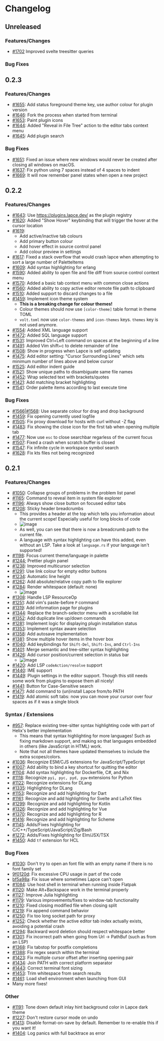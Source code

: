# Changelog

## Unreleased

### Features/Changes
- [#1702](https://github.com/lapce/lapce/pull/1702) Improved svelte treesitter queries

### Bug Fixes

## 0.2.3

### Features/Changes

- [#1655](https://github.com/lapce/lapce/pull/1655): Add status foreground theme key, use author colour for plugin version
- [#1646](https://github.com/lapce/lapce/pull/1646): Fork the process when started from terminal
- [#1653](https://github.com/lapce/lapce/pull/1653): Paint plugin icons
- [#1644](https://github.com/lapce/lapce/pull/1644): Added "Reveal in File Tree" action to the editor tabs context menu
- [#1645](https://github.com/lapce/lapce/pull/1645): Add plugin search

### Bug Fixes

- [#1651](https://github.com/lapce/lapce/pull/1651): Fixed an issue where new windows would never be created after closing all windows on macOS.
- [#1637](https://github.com/lapce/lapce/issues/1637): Fix python using 7 spaces instead of 4 spaces to indent
- [#1669](https://github.com/lapce/lapce/issues/1669): It will now remember panel states when open a new project

## 0.2.2

### Features/Changes

- [#1643](https://github.com/lapce/lapce/pull/1643): Use https://plugins.lapce.dev/ as the plugin registry
- [#1620](https://github.com/lapce/lapce/pull/1620): Added "Show Hover" keybinding that will trigger the hover at the cursor location
- [#1619](https://github.com/lapce/lapce/pull/1619):
  - Add active/inactive tab colours
  - Add primary button colour
  - Add hover effect in source control panel
  - Add colour preview in settings
- [#1617](https://github.com/lapce/lapce/pull/1617): Fixed a stack overflow that would crash lapce when attempting to sort a large number of PaletteItems
- [#1609](https://github.com/lapce/lapce/pull/1609): Add syntax highlighting for erlang
- [#1590](https://github.com/lapce/lapce/pull/1590): Added ability to open file and file diff from source control context menu
- [#1570](https://github.com/lapce/lapce/pull/1570): Added a basic tab context menu with common close actions
- [#1560](https://github.com/lapce/lapce/pull/1560): Added ability to copy active editor remote file path to clipboard
- [#1510](https://github.com/lapce/lapce/pull/1510): Added support to discard changes to a file
- [#1459](https://github.com/lapce/lapce/pull/1459): Implement icon theme system
  - **This is a breaking change for colour themes!**
  - Colour themes should now use `[color-theme]` table format in theme TOML
  - `volt.toml` now use `color-themes` and `icon-themes` keys. `themes` key is not used anymore.
- [#1554](https://github.com/lapce/lapce/pull/1554): Added XML language support
- [#1472](https://github.com/lapce/lapce/pull/1472): Added SQL language support
- [#1531](https://github.com/lapce/lapce/pull/1531): Improved Ctrl+Left command on spaces at the beginning of a line
- [#1491](https://github.com/lapce/lapce/pull/1491): Added Vim shift+c to delete remainder of line
- [#1508](https://github.com/lapce/lapce/pull/1508): Show in progress when Lapce is self updating
- [#1475](https://github.com/lapce/lapce/pull/1475): Add editor setting: "Cursor Surrounding Lines" which sets minimum number of lines above and below cursor
- [#1525](https://github.com/lapce/lapce/pull/1525): Add editor indent guide
- [#1521](https://github.com/lapce/lapce/pull/1521): Show unique paths to disambiguate same file names
- [#1452](https://github.com/lapce/lapce/pull/1452): Wrap selected text with brackets/quotes
- [#1421](https://github.com/lapce/lapce/pull/1421): Add matching bracket highlighting
- [#1541](https://github.com/lapce/lapce/pull/1541): Order palette items according to last execute time

### Bug Fixes

- [#1566](https://github.com/lapce/lapce/pull/1565)|[#1568](https://github.com/lapce/lapce/pull/1568): Use separate colour for drag and drop background
- [#1459](https://github.com/lapce/lapce/pull/1459): Fix opening currently used logfile
- [#1505](https://github.com/lapce/lapce/pull/1505): Fix proxy download for hosts with curl without -Z flag
- [#1483](https://github.com/lapce/lapce/pull/1483): Fix showing the close icon for the first tab when opening multiple tab
- [#1477](https://github.com/lapce/lapce/pull/1477): Now use `esc` to close searchbar regarless of the current focus
- [#1507](https://github.com/lapce/lapce/pull/1507): Fixed a crash when scratch buffer is closed
- [#1547](https://github.com/lapce/lapce/pull/1547): Fix infinite cycle in workspace symbol search
- [#1628](https://github.com/lapce/lapce/pull/1541): Fix kts files not being recognized

## 0.2.1

### Features/Changes

- [#1050](https://github.com/lapce/lapce/pull/1050): Collapse groups of problems in the problem list panel
- [#1165](https://github.com/lapce/lapce/pull/1165): Command to reveal item in system file explorer
- [#1196](https://github.com/lapce/lapce/pull/1196): Always show close button on focused editor tabs
- [#1208](https://github.com/lapce/lapce/pull/1208): Sticky header breadcrumbs
  - This provides a header at the top which tells you information about the current scope! Especially useful for long blocks of code
  - ![image](https://user-images.githubusercontent.com/13157904/195404556-2c329ebb-f721-4d55-aa22-56a54f8e8454.png)
  - As well, you can see that there is now a breadcrumb path to the current file.
  - A language with syntax highlighting can have this added, even without an LSP. Take a look at `language.rs` if your language isn't supported!
- [#1198](https://github.com/lapce/lapce/pull/1198): Focus current theme/language in palette
- [#1244](https://github.com/lapce/lapce/pull/1244); Prettier plugin panel
- [#1238](https://github.com/lapce/lapce/pull/1238): Improved multicursor selection
- [#1291](https://github.com/lapce/lapce/pull/1291): Use link colour for empty editor buttons
- [#1234](https://github.com/lapce/lapce/commit/07390f0c90c0700d1f69409bf48723d15090c474): Automatic line height
- [#1262](https://github.com/lapce/lapce/pull/1262): Add absolute/relative copy path to file explorer
- [#1284](https://github.com/lapce/lapce/pull/1284): Render whitespace (default: none)
  - ![image](https://user-images.githubusercontent.com/13157904/195410868-f27db85f-d7d2-4197-84f0-12d6c44e2053.png)
- [#1308](https://github.com/lapce/lapce/pull/1308): Handle LSP ResourceOp
- [#1251](https://github.com/lapce/lapce/pull/1251): Add vim's paste-before `P` command
- [#1319](https://github.com/lapce/lapce/pull/1319): Add information page for plugins
- [#1344](https://github.com/lapce/lapce/pull/1344): Replace the branch-selector menu with a scrollable list
- [#1352](https://github.com/lapce/lapce/pull/1352): Add duplicate line up/down commands
- [#1281](https://github.com/lapce/lapce/pull/1281): Implement logic for displaying plugin installation status
- [#1353](https://github.com/lapce/lapce/pull/1353): Implement syntax aware selection
- [#1358](https://github.com/lapce/lapce/pull/1358): Add autosave implementation
- [#1381](https://github.com/lapce/lapce/pull/1381): Show multiple hover items in the hover box
- [#1040](https://github.com/lapce/lapce/pull/1040): Add keybindings for `Shift-Del`, `Shift-Ins`, and `Ctrl-Ins`
- [#1401](https://github.com/lapce/lapce/pull/1401): Merge semantic and tree-sitter syntax highlighting
- [#1426](https://github.com/lapce/lapce/pull/1426): Add cursor position/current selection in status bar
  - ![image](https://user-images.githubusercontent.com/13157904/195414557-dbf6cff1-3ab2-49ec-ba9d-c7507b2fc83a.png)
- [#1420](https://github.com/lapce/lapce/pull/1420): Add LSP `codeAction/resolve` support
- [#1440](https://github.com/lapce/lapce/pull/1440): IME support
- [#1449](https://github.com/lapce/lapce/pull/1449): Plugin settings in the editor support. Though this still needs some work from plugins to expose them all nicely!
- [#1441](https://github.com/lapce/lapce/pull/1441): Button for Case-Sensitive search
- [#1471](https://github.com/lapce/lapce/pull/1471): Add command to (un)install Lapce from/to PATH
- [#1419](https://github.com/lapce/lapce/pull/1419): Add atomic soft tabs: now you can move your cursor over four spaces as if it was a single block

### Syntax / Extensions

- [#957](https://github.com/lapce/lapce/pull/957): Replace existing tree-sitter syntax highlighting code with part of Helix's better implementation
  - This means that syntax highlighting for more languages! Such as fixing markdown support, and making so that languages embedded in others (like JavaScript in HTML) work.
  - Note that not all themes have updated themselves to include the extra scopes/colors.
- [#1036](https://github.com/lapce/lapce/pull/1036): Recognize ESM/CJS extensions for JavaScript/TypeScript
- [#1007](https://github.com/lapce/lapce/pull/1007): Add ability to bind a key shortcut for quitting the editor
- [#1104](https://github.com/lapce/lapce/pull/1104): Add syntax highlighting for Dockerfile, C#, and Nix
- [#1118](https://github.com/lapce/lapce/pull/1118): Recognize `pyi, pyc, pyd, pyw` extensions for Python
- [#1122](https://github.com/lapce/lapce/pull/1122): Recognize extensions for DLang
- [#1335](https://github.com/lapce/lapce/pull/1335): Highlighting for DLang
- [#1153](https://github.com/lapce/lapce/pull/1050): Recognize and add highlighting for Dart
- [#1161](https://github.com/lapce/lapce/pull/1161): Recognize and add highlighting for Svelte and LaTeX files
- [#1299](https://github.com/lapce/lapce/pull/1299): Recognize and add highlighting for Kotlin
- [#1326](https://github.com/lapce/lapce/pull/1326): Recognize and add highlighting for Vue
- [#1370](https://github.com/lapce/lapce/pull/1370): Recognize and add highlighting for R
- [#1416](https://github.com/lapce/lapce/pull/1416): Recognize and add highlighting for Scheme
- [#1145](https://github.com/lapce/lapce/pull/1145): Adds/Fixes highlighting for C/C++/TypeScript/JavaScript/Zig/Bash
- [#1272](https://github.com/lapce/lapce/pull/1272): Adds/Fixes highlighting for Elm/JSX/TSX
- [#1450](https://github.com/lapce/lapce/pull/1450): Add `tf` extension for HCL

### Bug Fixes

- [#1030](https://github.com/lapce/lapce/pull/1030): Don't try to open an font file with an empty name if there is no font family set
- [9f0120d](https://github.com/lapce/lapce/commit/9f0120df85e3aaaef7fbb43385bb15d88443260a): Fix excessive CPU usage in part of the code
- [bf5a98a](https://github.com/lapce/lapce/commit/bf5a98a6d432f9d2abdc1737da2d075e204771fb): Fix issue where sometimes Lapce can't open
- [#1084](https://github.com/lapce/lapce/pull/1084): Use host shell in terminal when running inside Flatpak
- [#1120](https://github.com/lapce/lapce/pull/1120): Make Alt+Backspace work in the terminal properly
- [#1127](https://github.com/lapce/lapce/pull/1127): Improve Julia highlighting
- [#1179](https://github.com/lapce/lapce/pull/1179): Various improvements/fixes to window-tab functionality
- [#1210](https://github.com/lapce/lapce/pull/1210): Fixed closing modified file when closing split
- [#1219](https://github.com/lapce/lapce/pull/1219): Fix append command behavior
- [#1250](https://github.com/lapce/lapce/pull/1250): Fix too long socket path for proxy
- [#1252](https://github.com/lapce/lapce/pull/1252): Check whether the active editor tab index actually exists, avoiding a potential crash
- [#1294](https://github.com/lapce/lapce/pull/1294): Backward word deletion should respect whitespace better
- [#1301](https://github.com/lapce/lapce/pull/1301): Fix incorrect path when going from Url -> PathBuf (such as from an LSP)
- [#1368](https://github.com/lapce/lapce/pull/1368): Fix tabstop for postfix completions
- [#1388](https://github.com/lapce/lapce/pull/1388): Fix regex search within the terminal
- [#1423](https://github.com/lapce/lapce/pull/1423): Fix multiple cursor offset after inserting opening pair
- [#1434](https://github.com/lapce/lapce/pull/1434): Join PATH with correct platform separator
- [#1443](https://github.com/lapce/lapce/pull/1443): Correct terminal font sizing
- [#1453](https://github.com/lapce/lapce/pull/1453): Trim whitespace from search results
- [#1461](https://github.com/lapce/lapce/pull/1461): Load shell environment when launching from GUI
- Many more fixes!

### Other

- [#1191](https://github.com/lapce/lapce/pull/1191): Tone down default inlay hint background color in Lapce dark theme
- [#1227](https://github.com/lapce/lapce/pull/1227): Don't restore cursor mode on undo
- [#1413](https://github.com/lapce/lapce/pull/1413): Disable format-on-save by default. Remember to re-enable this if you want it!
- [#1404](https://github.com/lapce/lapce/pull/1404): Log panics with full backtrace as error
